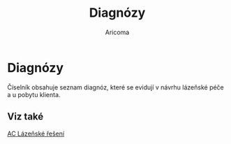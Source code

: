 ﻿---
    title: "Diagnózy"
    author: Aricoma
    ms.date: 04/30/2018
    ms.topic: article
    ms.prod: dynamics-nav-2017
    ms.contentlocale: cs-cz
    ms.lasthandoff: 04/30/2018
---

# Diagnózy

Číselník obsahuje seznam diagnóz, které se evidují v návrhu lázeňské péče a u pobytu klienta. 


## <a name="see-also"></a>Viz také
[AC Lázeňské řešení](ac-spa-solution.md)
